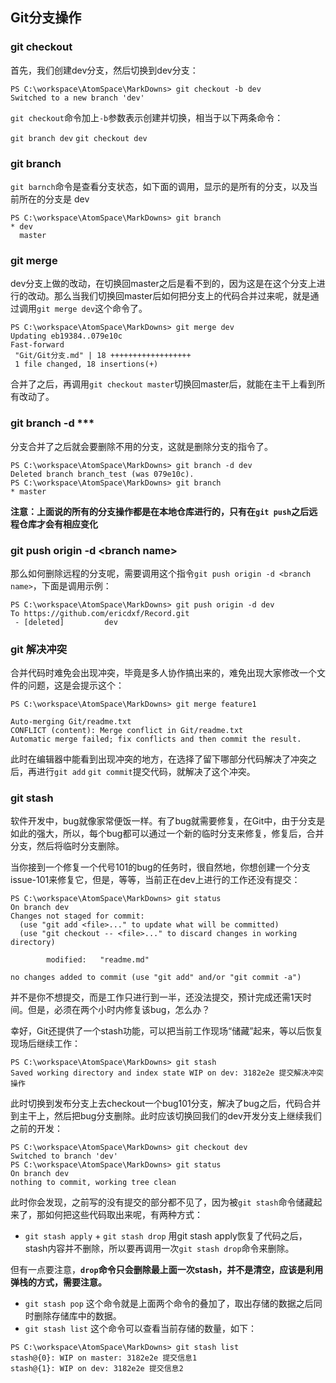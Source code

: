 ## Git分支操作
### git checkout
首先，我们创建dev分支，然后切换到dev分支：
```
PS C:\workspace\AtomSpace\MarkDowns> git checkout -b dev
Switched to a new branch 'dev'
```
`git checkout`命令加上`-b`参数表示创建并切换，相当于以下两条命令：

`git branch dev`
`git checkout dev`

### git branch
`git barnch`命令是查看分支状态，如下面的调用，显示的是所有的分支，以及当前所在的分支是 dev
```
PS C:\workspace\AtomSpace\MarkDowns> git branch
* dev
  master
```
### git merge
dev分支上做的改动，在切换回master之后是看不到的，因为这是在这个分支上进行的改动。那么当我们切换回master后如何把分支上的代码合并过来呢，就是通过调用`git merge dev`这个命令了。
```
PS C:\workspace\AtomSpace\MarkDowns> git merge dev
Updating eb19384..079e10c
Fast-forward
 "Git/Git分支.md" | 18 ++++++++++++++++++
 1 file changed, 18 insertions(+)
```
合并了之后，再调用`git checkout master`切换回master后，就能在主干上看到所有改动了。
### git branch -d ***
分支合并了之后就会要删除不用的分支，这就是删除分支的指令了。
```
PS C:\workspace\AtomSpace\MarkDowns> git branch -d dev
Deleted branch branch_test (was 079e10c).
PS C:\workspace\AtomSpace\MarkDowns> git branch
* master
```
**注意：上面说的所有的分支操作都是在本地仓库进行的，只有在`git push`之后远程仓库才会有相应变化**

### git push origin -d \<branch name\>
那么如何删除远程的分支呢，需要调用这个指令`git push origin -d <branch name>`，下面是调用示例：
```
PS C:\workspace\AtomSpace\MarkDowns> git push origin -d dev
To https://github.com/ericdxf/Record.git
 - [deleted]         dev
```
### git 解决冲突
合并代码时难免会出现冲突，毕竟是多人协作搞出来的，难免出现大家修改一个文件的问题，这是会提示这个：
```
PS C:\workspace\AtomSpace\MarkDowns> git merge feature1

Auto-merging Git/readme.txt
CONFLICT (content): Merge conflict in Git/readme.txt
Automatic merge failed; fix conflicts and then commit the result.
```
此时在编辑器中能看到出现冲突的地方，在选择了留下哪部分代码解决了冲突之后，再进行`git add` `git commit`提交代码，就解决了这个冲突。

### git stash
软件开发中，bug就像家常便饭一样。有了bug就需要修复，在Git中，由于分支是如此的强大，所以，每个bug都可以通过一个新的临时分支来修复，修复后，合并分支，然后将临时分支删除。

当你接到一个修复一个代号101的bug的任务时，很自然地，你想创建一个分支issue-101来修复它，但是，等等，当前正在dev上进行的工作还没有提交：
```
PS C:\workspace\AtomSpace\MarkDowns> git status
On branch dev
Changes not staged for commit:
  (use "git add <file>..." to update what will be committed)
  (use "git checkout -- <file>..." to discard changes in working directory)

        modified:   "readme.md"

no changes added to commit (use "git add" and/or "git commit -a")
```
并不是你不想提交，而是工作只进行到一半，还没法提交，预计完成还需1天时间。但是，必须在两个小时内修复该bug，怎么办？

幸好，Git还提供了一个stash功能，可以把当前工作现场“储藏”起来，等以后恢复现场后继续工作：
```
PS C:\workspace\AtomSpace\MarkDowns> git stash
Saved working directory and index state WIP on dev: 3182e2e 提交解决冲突操作
```
此时切换到发布分支上去checkout一个bug101分支，解决了bug之后，代码合并到主干上，然后把bug分支删除。此时应该切换回我们的dev开发分支上继续我们之前的开发：
```
PS C:\workspace\AtomSpace\MarkDowns> git checkout dev
Switched to branch 'dev'
PS C:\workspace\AtomSpace\MarkDowns> git status
On branch dev
nothing to commit, working tree clean
```
此时你会发现，之前写的没有提交的部分都不见了，因为被`git stash`命令储藏起来了，那如何把这些代码取出来呢，有两种方式：
* `git stash apply` + `git stash drop`
用git stash apply恢复了代码之后，stash内容并不删除，所以要再调用一次`git stash drop`命令来删除。   

但有一点要注意，**`drop`命令只会删除最上面一次stash，并不是清空，应该是利用弹栈的方式，需要注意。**
* `git stash pop`
这个命令就是上面两个命令的叠加了，取出存储的数据之后同时删除存储库中的数据。
* `git stash list`
这个命令可以查看当前存储的数量，如下：
```
PS C:\workspace\AtomSpace\MarkDowns> git stash list
stash@{0}: WIP on master: 3182e2e 提交信息1
stash@{1}: WIP on dev: 3182e2e 提交信息2
```
